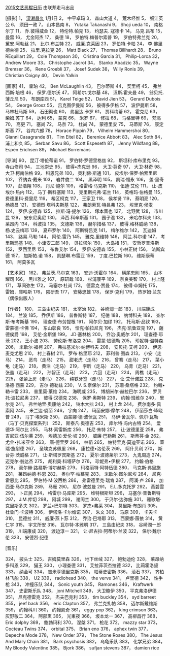 [2015文艺恶棍日历](http://item.taobao.com/item.htm?id=42342913036) 由联邦走马出品

[摄影]
1，	[深濑昌久](http://www.jianshu.com/p/78e6096fd5eb) 1月1日
2，	中平卓玛
3，	森山大道
4，	荒木经惟
5，	细江英公
6，	须田一政
7，	山本昌南
8，	Yutaka Takanashi
9，	Shoji ueda
10，	南格尔丁
11，	乔.彼得威金
12，	特伦特.帕克
13，	约瑟夫. 寇德卡
14，	马克.吕布
15，	曼雷
16，	尤金阿杰
17，	桑德
18，	罗伯特.梅普尔索普
19，	罗伯特弗兰克
20，	黛安.阿勃丝
21，	比尔.布兰特
22，	威廉.克莱因
23，	罗伯特.卡帕
24，	李.佛里德兰德
25，	拉里.克拉克
26，	Matt Black
27，	Thomas Billhardt
28，	Bruno REquillart
29，	Cole Thompson
30，	Cristina Garcia
31，	Philip-Lorca
32，	Andrew Moore
33，	Christophe Jacrot
34，	Stanko Abadzic
35，	Wayne Bremser
36，	Rene Groebli
37，	Josef Sudek
38，	Willy Ronis
39，	Christian Coigny
40，	Devin Yalkin

[画家]
41，	霍珀
42，	Ben McLaughlin
43，	巴尔蒂斯
44，	契里柯
45，	弗兰西斯·培根
46，	保罗.德尔沃
47，	阿希尔.戈尔基
48，	汉斯.霍夫曼
49，	翁贝托.薄丘尼
50，	布朗库西
51，	Karel Teige
52，	David Jien
53，	Gerard Dubois
54，	George Grosz
55，	吕克图伊曼斯
56，	彼得多伊格
57，	波伊曼斯
58，	马林杜马斯
59，	石田彻也
60，	弗里达.卡罗
61，	贾科梅蒂
62，	霍克尼
63，	柴姆.苏丁
64，	达利
65，	蒙克
66，	米罗
67，	修拉
68，	马格里特
69，	梵高
70，	高更
71，	塞尚
72，	马奈
73，	杜尚
74，	蒙德里安
75，	马蒂斯
76，	康定斯基
77，	谷内六郎
78，	Horace Pippin
79，	Vilhelm Hammershoi
80，	Gianni Casagrande
81，	Tim Eitel
82，	Berenice Abbott
83，	Alec Soth
84，	浦上和久
85，	Serban Savu
86，	Scott Espeseth
87，	Jenny Wildfang
88，	Espen Erichsen
89，	Michael Borremans
















[导演]
90，	昆汀·塔伦蒂诺
91，	罗伯特·罗德里格兹
92，	斯坦利·库布里克
93，	寺山修司 
94，	三池崇史
95，	彼得•杰克逊
96，	大卫·芬奇
97，	大卫·林奇
98，	大卫·柯南伯格
99，	科恩兄弟
100，	奥利佛·斯通
101，	皮埃尔·保罗·帕索里尼
102，	乔纳森·戴米
103，	岩井俊二
104，	黑泽明
105，	凯瑞·福永
106，	盖·里奇
107，	彭浩翔
108，	丹尼·鲍尔
109，	格雷格·马克斯
110，	伍迪·艾伦
111，	让-皮埃尔·热内
112，	马丁·斯科塞斯
113，	克里斯托弗·诺兰
114，	英格玛·伯格曼
115，	费德里科·费里尼
116，	希区柯克
117，	王家卫
118，	侯孝贤
119，	蔡明亮
120，	杨德昌
121，	安德烈·塔科夫斯基
122，	弗朗索瓦·特吕弗
123，	埃里克·侯麦
124，	罗伊.安德森 
125，	拉斯·冯·提尔 
126，	塚本晋也 
127，	北野武 
128，	市川昆 
129，	安东尼奥尼
130，	泽西.科辛斯基
131，	园子温
132，	米哈尔科夫
133，	莱昂内
134，	科波拉
135，	文德斯
136，	赫尔措格
137，	彼得.格林威纳
138，	杨.史云梅耶
139，	夏布罗尔
140，	阿斯特吕克
141，	梅尔维尔
142，	瓦迪姆
143，	路易.马勒
144，	阿伦.雷乃
145，	雅克.里维特
146，	阿兰.科尔诺
147，	考里斯玛基
148，	小津安二郎
149，	贝拉塔尔
150，	大岛禇
151，	安哲罗普洛斯
152，	罗西里尼
153，	布鲁艾尔
154，	罗伊.安德森
155，	小林正树
156，	法斯宾德
157，	加斯帕.诺
158，	凯瑟琳.布雷亚
159，	丁度.巴拉斯
160，	维斯康蒂
161，	阿莫多瓦















【艺术家】
162，	弗兰茨.马尔克
163，	安迪·沃霍尔
164，	橫尾忠則
165，	山本耀司
166，	黑川雅之
167，	原研哉
168，	杉浦康平
169，	奈良美智
170，	村上隆
171，	草间弥生
172，	马塞尔·杜尚
173，	德雷克‧贾曼
174，	彼得·卒姆托
175，	雷姆．庫哈斯
176，	隈研吾
177，	安藤忠雄
178，	保罗·克利
179，	热罗姆·兰东（偶像出版人）



【作者】
180，	三岛由纪夫
181，	太宰治
182，	谷崎润一郎
183，	川端康成
184，	兰波
185，	乔伊斯
186，	普鲁斯特
187，	纪徳
188，	纳博科夫
189，	查尔斯·布考斯基
190，	理查德·布劳提根
191，	阿尔贝·加缪 
192，	托马斯·品钦
193，	雷蒙德·卡佛
194，	东山彰良
195，	恰克·帕拉尼克
196，	杰克·凯鲁亚克
197，	薩德侯爵
198，	艾伦·金斯堡
199，	JD·塞林格
200，	乔治·奥威尔
201，	理查德·耶茨
202，	王小波
203，	劳伦斯·布洛克
204，	雷蒙·钱德勒
205，	珍妮特·温特森
206，	米歇尔·福柯
207，	弗拉基米尔·纳博科夫
208，	安贝托·艾柯
209，	伊恩·麦克尤恩
210，	村上春树
211，	罗布·格里耶
212，	菲利普·图森
213，	小安（走马）
214，	恶鸟（走马）
215，	甜老虎（走马）
216，	曾骞（走马）
217，	菜小龟（走马）
218，	黄浩（走马）
219，	李昕（走马）
220，	乌青（走马）
221，	张羞（走马）
222，	孙智正（走马）
223，	六回（走马）
224，	周樵（走马）
225，	张紧上房（走马）
226，	纯铁牙签（走马）
227，	让·艾什诺兹 
228，	克洛德·西蒙
229，	吉尔·德勒兹
230，	V. S.奈保尔
231，	苏珊·桑塔格
232，	约翰•勒卡雷
233，	普里莫·莱维
234，	海明威
235，	博胡米尔·赫拉巴尔
236，	罗贝托·波拉尼奥
237，	彼得·汉德克
238，	保罗·奥斯特
239，	约翰·班维尔
240，	里尔克
241，	弗兰纳里·奥康纳
242，	铃木大拙
243，	村上龙
244，	费尔南多·佩索阿 
245，	米兰达·裘丽
246，	宇向
247，	玛丽安娜·摩尔
248，	伊丽莎白·毕晓普
249，	马丁·埃米斯 
250，	西蒙娜·德·波伏瓦
251，	马伊·舍瓦尔、佩尔·瓦勒（马丁·贝克探案系列）
252，	斯泰凡·奥德吉
253，	库尔特·冯内古特
254，	爱德华·阿尔比
255，	马林·索雷斯库
256，	托尼·朱特
257，	让·波德里亚
258，	弗吉尼亚·伍尔芙
259，	埃德加·爱伦·坡
260，	威廉·巴勒斯 
261，	斯蒂芬·金
262，	尤金•扎米亚金
263，	唐·德里罗
264，	林韬
265，	帕特里克·莫迪亚诺
266，	蓋瑞·施耐德 
267，	圣埃克苏佩里
268，	康拉德•洛伦茨
269，	阿什贝利
270，	斯台芬·茨威格
271，	让·斯塔罗宾斯基
272，	夏尔·波德莱尔
273，	九鬼周造 
274，	迈克尔·翁达杰
275，	胡利奥·科塔萨尔
276，	珍妮弗•伊根
277，	约翰·伯格
278，	豪尔赫·路易斯·博尔赫斯
279，	玛格丽特·阿特伍德
280，	马克斯·弗里施
281，	莱昂纳德·科恩
282，	奥尔罕·帕慕克
283，	米歇尔·图尔尼埃
284，	尼克·霍恩比
285，	罗伯特·M·波西格
286，	弗雷德里克·瑞肯
287，	阿澜·卢
288，	加西亚·马尔克斯
289，	马雁
290，	尼尔·波兹曼
291，	E.L.多克托罗
292，	黃碧雲
293，	卜正民
294，	格雷尔·马库斯
295，	维特根斯坦
296，	马塞尔·普鲁斯特
297，	J.M.库切
298，	阿城
299，	谢阁兰
300，	于贝尔·达弥施
301，	雅歌塔·克里斯多夫
302，	罗兰•巴尔特
303，	罗杰•弗莱
304，	莫里斯·布朗肖
305，	杜鲁门·卡波特
306，	伊塔洛·卡尔维诺
307，	朱文 
308，	马原
309，	卡夫卡
310，	昆德拉
311，	威廉·燕卜荪
312，	乔治·巴塔耶
313，	西蒙娜·薇依
314，	黄仁宇
315，	宇文所安
316，	瓦尔特·本雅明
317，	三島由紀夫
318，	谷崎潤一郎
319，	川端康成
320，	渡边淳一
321，	让·尼古拉·阿蒂尔·兰波
322，	保尔·魏尔伦
323，	安德烈·纪德










[音乐]

324，	披头士
325，	吉姆莫里森
326，	地下丝绒
327，	鲍勃迪伦
328，	莱昂纳多科恩 
329，	猫王
330，	小理查德
331，	艾拉菲茨杰拉德
332，	比莉霍洛黛
333，	纳金可
334，	吉米亨德里克斯
335，	帕蒂史密斯
336，	滚石
337，	 齐柏林飞船
338，	 U2
339，	 radiohead
340，	 the verve
341，	卢里德
342，	性手枪
343，	冲撞乐队
344，	 Sonic youth
345，	Ramones 
346，	Kraftwerk
347，	史密斯乐队 
348，	 joni Mitchell
349，	大卫鲍伊
350，	平克弗洛伊德
351，	尼克德雷克
352，	杰夫巴克利
353，	tim buckley
354，	 syd barreet
355，	 jeef back
356，	 eric Clapton
357，	 弗兰克扎帕
358，	迈尔斯戴维斯
359，	 约翰科川
360，	约翰凯奇
361，	eggy pop 
362，	king crimson
363，	灰野敬二
364，	阿部熏
365，	光束夜
366，	 坂本龙一
367，	高柳昌行
368，	Eric dolphy
369，	鲍勃玛利
370，	 涅槃
371，	 枪花
372，	mazzy star
373，	Cocteau Twins
374，	orbital 
375，	Brian eno
376，	aphex twin
377，	 Depeche Mode
378，	New Order
379，	The Stone Roses
380，	The Jesus And Mary Chain 
381，	Bark psychosis
382，	乌龟乐队
383，	化学兄弟
384，	My Bloody Valentine 
385，	Bjork
386，	 sufjan stevens
387，	damien rice 
